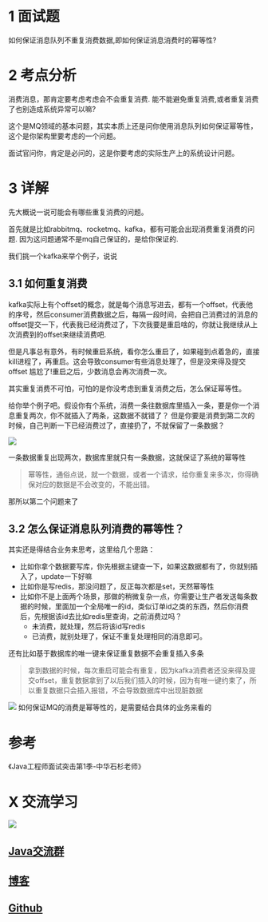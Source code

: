 # 1 面试题
如何保证消息队列不重复消费数据,即如何保证消息消费时的幂等性?

# 2 考点分析
消费消息，那肯定要考虑考虑会不会重复消费.
能不能避免重复消费,或者重复消费了也别造成系统异常可以嘛?

这个是MQ领域的基本问题，其实本质上还是问你使用消息队列如何保证幂等性，这个是你架构里要考虑的一个问题。

面试官问你，肯定是必问的，这是你要考虑的实际生产上的系统设计问题。

# 3 详解
先大概说一说可能会有哪些重复消费的问题。

首先就是比如rabbitmq、rocketmq、kafka，都有可能会出现消费重复消费的问题.
因为这问题通常不是mq自己保证的，是给你保证的.

我们挑一个kafka来举个例子，说说
## 3.1 如何重复消费
kafka实际上有个offset的概念，就是每个消息写进去，都有一个offset，代表他的序号，然后consumer消费数据之后，每隔一段时间，会把自己消费过的消息的offset提交一下，代表我已经消费过了，下次我要是重启啥的，你就让我继续从上次消费到的offset来继续消费吧.

但是凡事总有意外，有时候重启系统，看你怎么重启了，如果碰到点着急的，直接kill进程了，再重启。这会导致consumer有些消息处理了，但是没来得及提交offset
尴尬了!重启之后，少数消息会再次消费一次。

其实重复消费不可怕，可怕的是你没考虑到重复消费之后，怎么保证幂等性。

给你举个例子吧。假设你有个系统，消费一条往数据库里插入一条，要是你一个消息重复两次，你不就插入了两条，这数据不就错了？
但是你要是消费到第二次的时候，自己判断一下已经消费过了，直接扔了，不就保留了一条数据？

![](https://uploadfiles.nowcoder.com/files/20190625/5088755_1561445338875_20190625142648438.png)

一条数据重复出现两次，数据库里就只有一条数据，这就保证了系统的幂等性

> 幂等性，通俗点说，就一个数据，或者一个请求，给你重复来多次，你得确保对应的数据是不会改变的，不能出错。

那所以第二个问题来了
## 3.2 怎么保证消息队列消费的幂等性？
其实还是得结合业务来思考，这里给几个思路：
- 比如你拿个数据要写库，你先根据主键查一下，如果这数据都有了，你就别插入了，update一下好嘛
- 比如你是写redis，那没问题了，反正每次都是set，天然幂等性
- 比如你不是上面两个场景，那做的稍微复杂一点，你需要让生产者发送每条数据的时候，里面加一个全局唯一的id，类似订单id之类的东西，然后你消费后，先根据该id去比如redis里查询，之前消费过吗？
  - 未消费，就处理，然后将该id写redis
  - 已消费，就别处理了，保证不重复处理相同的消息即可。

还有比如基于数据库的唯一键来保证重复数据不会重复插入多条
> 拿到数据的时候，每次重启可能会有重复，因为kafka消费者还没来得及提交offset，重复数据拿到了以后我们插入的时候，因为有唯一键约束了，所以重复数据只会插入报错，不会导致数据库中出现脏数据


![](https://uploadfiles.nowcoder.com/files/20190625/5088755_1561445338863_20190625142719969.png)
如何保证MQ的消费是幂等性的，是需要结合具体的业务来看的

# 参考
《Java工程师面试突击第1季-中华石杉老师》


# X 交流学习
![](https://img-blog.csdnimg.cn/20190504005601174.jpg)
## [Java交流群](https://jq.qq.com/?_wv=1027&k=5UB4P1T)
## [博客](http://www.shishusheng.com)
## [Github](https://github.com/Wasabi1234)
